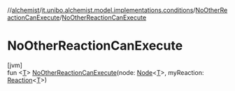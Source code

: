 //[alchemist](../../../index.md)/[it.unibo.alchemist.model.implementations.conditions](../index.md)/[NoOtherReactionCanExecute](index.md)/[NoOtherReactionCanExecute](-no-other-reaction-can-execute.md)

# NoOtherReactionCanExecute

[jvm]\
fun <[T](index.md)> [NoOtherReactionCanExecute](-no-other-reaction-can-execute.md)(node: [Node](../../it.unibo.alchemist.model.interfaces/-node/index.md)<[T](index.md)>, myReaction: [Reaction](../../it.unibo.alchemist.model.interfaces/-reaction/index.md)<[T](index.md)>)
